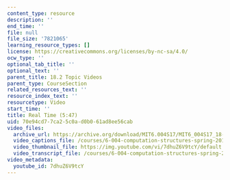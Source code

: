 ```yaml
---
content_type: resource
description: ''
end_time: ''
file: null
file_size: '7821065'
learning_resource_types: []
license: https://creativecommons.org/licenses/by-nc-sa/4.0/
ocw_type: ''
optional_tab_title: ''
optional_text: ''
parent_title: 18.2 Topic Videos
parent_type: CourseSection
related_resources_text: ''
resource_index_text: ''
resourcetype: Video
start_time: ''
title: Real Time (5:47)
uid: 70e94cd7-7ca2-5c0a-d0b0-61ad8ee56cab
video_files:
  archive_url: https://archive.org/download/MIT6.004S17/MIT6_004S17_18-02-04_300k.mp4
  video_captions_file: /courses/6-004-computation-structures-spring-2017/41194baa4692562d849056cba3cc4cf9_7dhuZ6V9tcY.vtt
  video_thumbnail_file: https://img.youtube.com/vi/7dhuZ6V9tcY/default.jpg
  video_transcript_file: /courses/6-004-computation-structures-spring-2017/d782552b3a60aead78eb10a927ec558d_7dhuZ6V9tcY.pdf
video_metadata:
  youtube_id: 7dhuZ6V9tcY
---
```

